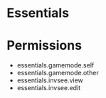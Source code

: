 # Essentials

# Permissions

- essentials.gamemode.self
- essentials.gamemode.other
- essentials.invsee.view
- essentials.invsee.edit